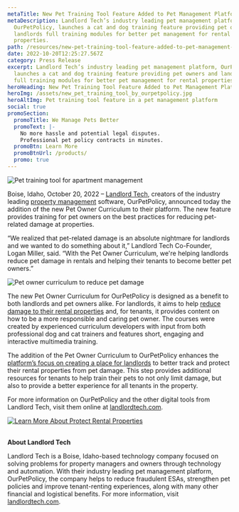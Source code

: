 ```yaml
---
metaTitle: New Pet Training Tool Feature Added to Pet Management Platform
metaDescription: Landlord Tech’s industry leading pet management platform,
  OurPetPolicy, launches a cat and dog training feature providing pet owners and
  landlords full training modules for better pet management for rental
  properties.
path: /resources/new-pet-training-tool-feature-added-to-pet-management-platform-ourpetpolicy/
date: 2022-10-20T12:25:27.567Z
category: Press Release
excerpt: Landlord Tech’s industry leading pet management platform, OurPetPolicy,
  launches a cat and dog training feature providing pet owners and landlords
  full training modules for better pet management for rental properties.
heroHeading: New Pet Training Tool Feature Added to Pet Management Platform
heroImg: /assets/new_pet_training_tool_by_ourpetpolicy.jpg
heroAltImg: Pet training tool feature in a pet management platform
social: true
promoSection:
  promoTitle: We Manage Pets Better
  promoText: |-
    No more hassle and potential legal disputes. 
    Professional pet policy contracts in minutes.
  promoBtn: Learn More
  promoBtnUrl: /products/
  promo: true
---
```

![Pet training tool for apartment management](/assets/pet_training_tool_feature_for_pet_management.png)

Boise, Idaho, October 20, 2022 – [Landlord Tech](https://landlordtech.com/), creators of the industry leading [property management](https://landlordtech.com/resources/top-property-management-trends-of-2023) software, OurPetPolicy, announced today the addition of the new Pet Owner Curriculum to their platform. The new feature provides training for pet owners on the best practices for reducing pet-related damage at properties.

“We realized that pet-related damage is an absolute nightmare for landlords and we wanted to do something about it,” Landlord Tech Co-Founder, Logan Miller, said. “With the Pet Owner Curriculum, we're helping landlords reduce pet damage in rentals and helping their tenants to become better pet owners.”

![Pet owner curriculum to reduce pet damage](/assets/reduce_pet_damage_with_ourpetpolicy.jpg)

The new Pet Owner Curriculum for OurPetPolicy is designed as a benefit to both landlords and pet owners alike. For landlords, it aims to help [reduce damage to their rental properties](https://landlordtech.com/resources/protecting-your-rental-property-from-pet-damage) and, for tenants, it provides content on how to be a more responsible and caring pet owner. The courses were created by experienced curriculum developers with input from both professional dog and cat trainers and features short, engaging and interactive multimedia training.

The addition of the Pet Owner Curriculum to OurPetPolicy enhances the [platform’s focus on creating a place for landlords](https://landlordtech.com/resources/pet-management-platforms-are-worth-the-investment-here-is-why) to better track and protect their rental properties from pet damage. This step provides additional resources for tenants to help train their pets to not only limit damage, but also to provide a better experience for all tenants in the property.

For more information on OurPetPolicy and the other digital tools from Landlord Tech, visit them online at [landlordtech.com](https://landlordtech.com/).

[![Learn More About Protect Rental Properties](/assets/protect_rental_properties_from_pet_damage.png "Learn More About Protect Rental Properties")](https://landlordtech.com/)

**\
About Landlord Tech**

Landlord Tech is a Boise, Idaho-based technology company focused on solving problems for property managers and owners through technology and automation. With their industry leading pet management platform, OurPetPolicy, the company helps to reduce fraudulent ESAs, strengthen pet policies and improve tenant-renting experiences, along with many other financial and logistical benefits. For more information, visit [landlordtech.com](https://landlordtech.com/).